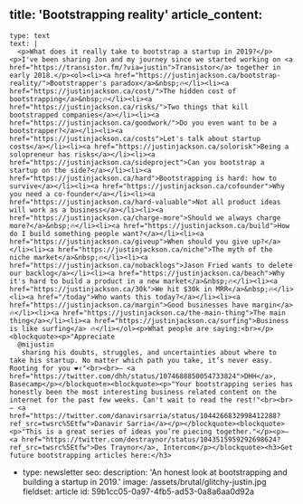 title: 'Bootstrapping reality'
article_content:
  -
    type: text
    text: |
      <p>What does it really take to bootstrap a startup in 2019?</p><p>I've been sharing Jon and my journey since we started working on <a href="https://transistor.fm/?via=justin">Transistor</a> together in early 2018.</p><ol><li><a href="https://justinjackson.ca/bootstrap-reality/">Bootstrapper's paradox</a>&nbsp;🔥</li><li><a href="https://justinjackson.ca/cost/">The hidden cost of bootstrapping</a>&nbsp;🔥</li><li><a href="https://justinjackson.ca/risks/">Two things that kill bootstrapped companies</a></li><li><a href="https://justinjackson.ca/goodwork/">Do you even want to be a bootstrapper?</a></li><li><a href="https://justinjackson.ca/costs">Let's talk about startup costs</a></li><li><a href="https://justinjackson.ca/solorisk">Being a solopreneur has risks</a></li><li><a href="https://justinjackson.ca/sideproject">Can you bootstrap a startup on the side?</a></li><li><a href="https://justinjackson.ca/hard">Bootstrapping is hard: how to survive</a></li><li><a href="https://justinjackson.ca/cofounder">Why you need a co-founder</a></li><li><a href="https://justinjackson.ca/hard-valuable">Not all product ideas will work as a business</a></li><li><a href="https://justinjackson.ca/charge-more">Should we always charge more?</a>&nbsp;🔥</li><li><a href="https://justinjackson.ca/build">How do I build something people want?</a></li><li><a href="https://justinjackson.ca/giveup">When should you give up?</a></li><li><a href="https://justinjackson.ca/niche">The myth of the niche market</a>&nbsp;🔥</li><li><a href="https://justinjackson.ca/nobacklogs">Jason Fried wants to delete our backlog</a></li><li><a href="https://justinjackson.ca/beach">Why it's hard to build a product in a new market</a>&nbsp;🔥</li><li><a href="https://justinjackson.ca/30k">We hit $30k in MRR</a>&nbsp;🔥</li><li><a href="/today">Who wants this today?</a></li><li><a href="https://justinjackson.ca/margin">Good businesses have margin</a> 🔥</li><li><a href="https://justinjackson.ca/the-main-thing">The main thing</a></li><li><a href="https://justinjackson.ca/surfing">Business is like surfing</a> 🔥</li></ol><p>What people are saying:<br></p><blockquote><p>"Appreciate 
      @mijustin
       sharing his doubts, struggles, and uncertainties about where to take his startup. No matter which path you take, it’s never easy. Rooting for you ❤️✌️"<br><br>– <a href="https://twitter.com/dhh/status/1074688850054733824">DHH</a>, Basecamp</p></blockquote><blockquote><p>"Your bootstrapping series has honestly been the most interesting business related content on the internet for the past few weeks. Can't wait to read the rest!"<br><br>— <a href="https://twitter.com/danavirsarria/status/1044266832998412288?ref_src=twsrc%5Etfw">Danavir Sarria</a></p></blockquote><blockquote><p>"This is a great series of ideas you’re piecing together."</p><p>— <a href="https://twitter.com/destraynor/status/1043515959292698624?ref_src=twsrc%5Etfw">Des Traynor</a>, Intercom</p></blockquote><h3>Get future bootstrapping articles here:</h3>
  -
    type: newsletter
seo:
  description: 'An honest look at bootstrapping and building a startup in 2019.'
  image: /assets/brutal/glitchy-justin.jpg
fieldset: article
id: 59b1cc05-0a97-4fb5-ad53-0a8a6aa0d92a
